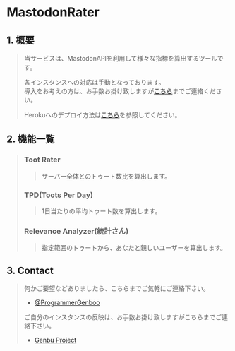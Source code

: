 # MastodonRater

## 1. 概要
> 当サービスは、MastodonAPIを利用して様々な指標を算出するツールです。
> 
> 各インスタンスへの対応は手動となっております。
> <Br />
> 導入をお考えの方は、お手数お掛け致しますが[こちら](mailto:genbuproject@gmail.com)までご連絡ください。
> 
> Herokuへのデプロイ方法は[こちら](https://github.com/GenbuProject/MastodonRater/blob/master/DeployToHeroku.md)を参照してください。

## 2. 機能一覧
> ### Toot Rater
>> サーバー全体とのトゥート数比を算出します。
> 
> ### TPD(Toots Per Day)
>> 1日当たりの平均トゥート数を算出します。
> 
> ### Relevance Analyzer(統計さん)
>> 指定範囲のトゥートから、あなたと親しいユーザーを算出します。

## 3. Contact
> 何かご要望などありましたら、こちらまでご気軽にご連絡下さい。
> * [@ProgrammerGenboo](https://mstdn.y-zu.org/@ProgrammerGenboo)
> 
> ご自分のインスタンスの反映は、お手数お掛け致しますがこちらまでご連絡下さい。
> * [Genbu Project](mailto:genbuproject@gmail.com)